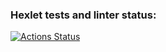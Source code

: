 ### Hexlet tests and linter status:
[![Actions Status](https://github.com/felixliks/frontend-project-44/actions/workflows/hexlet-check.yml/badge.svg)](https://github.com/felixliks/frontend-project-44/actions)